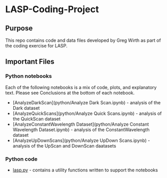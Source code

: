 # LASP-Coding-Project

## Purpose
This repo contains code and data files developed by Greg Wirth as part of the coding exercise for LASP.

## Important Files

### Python notebooks

Each of the following notebooks is a mix of code, plots, and explanatory text.  Please see Conclusions at the bottom of each notebook.

* [AnalyzeDarkScan](python/Analyze Dark Scan.ipynb) - analysis of the Dark dataset
* [AnalyzeQuickScans](python/Analyze Quick Scans.ipynb) - analysis of the QuickScan dataset
* [AnalyzeConstantWavelength Dataset](python/Analyze Constant Wavelength Dataset.ipynb) - analysis of the ConstantWavelength dataset
* [AnalyzeUpDownScans](python/Analyze UpDown Scans.ipynb) - analysis of the UpScan and DownScan daatasets

### Python code

* [lasp.py](python/lasp.py) - contains a utility functions written to support the notebooks
